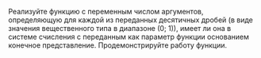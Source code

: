 Реализуйте функцию с переменным числом аргументов, определяющую для каждой из
переданных десятичных дробей (в виде значения вещественного типа в диапазоне (0;
1)), имеет ли она в системе счисления с переданным как параметр функции основанием
конечное представление. Продемонстрируйте работу функции.
